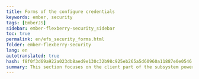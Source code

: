 ```yaml
--- 
title: Forms of the configure credentials 
keywords: ember, security 
tags: [EmberJS] 
sidebar: ember-flexberry-security_sidebar 
toc: true 
permalink: en/efs_security_forms.html 
folder: ember-flexberry-security 
lang: en 
autotranslated: true 
hash: f8f0f3d69a922a023db8aed9e130c32b98c925eb265a5d60960a11887e0e0546 
summary: This section focuses on the client part of the subsystem powers and change audit data. 
---
```



